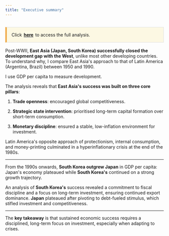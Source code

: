 ```yaml
---
title: "Executive summary"
---
```

<br/>
<div style="padding: 15px; border: 1px solid #ddd; border-left: 5px solid #f0ad4e; background-color: #fcf8e3;">
  Click<a href="growth_story" style="background-color: #fffbe6; padding: 2px 6px; border-radius: 4px; font-weight: bold;">here</a>to access the full analysis. 
</div>
<br/>
Post-WWII, <strong>East Asia (Japan, South Korea) successfully closed the development gap with the West</strong>, unlike most other developing countries. To understand why, I compare East Asia's approach to that of Latin America (Argentina, Brazil) between 1950 and 1990.

I use GDP per capita to measure development.

The analysis reveals that <strong>East Asia's success was built on three core pillars</strong>:

1. <strong>Trade openness</strong>: encouraged global competitiveness.

2. <strong>Strategic state intervention</strong>: prioritised long-term capital formation over short-term consumption.

3. <strong>Monetary discipline</strong>: ensured a stable, low-inflation environment for investment.

Latin America's opposite approach of protectionism, internal consumption, and money-printing culminated in a hyperinflationary crisis at the end of the 1980s.

---

From the 1990s onwards, <strong>South Korea outgrew Japan</strong> in GDP per capita: Japan's economy plateaued while <strong>South Korea's</strong> continued on a strong growth trajectory.

An analysis of <strong>South Korea's</strong> success revealed a commitment to fiscal discipline and a focus on long-term investment, ensuring continued export dominance. <strong>Japan</strong> plateaued after pivoting to debt-fueled stimulus, which stifled investment and competitiveness.

---

The <strong>key takeaway</strong> is that sustained economic success requires a disciplined, long-term focus on investment, especially when adapting to crises.

